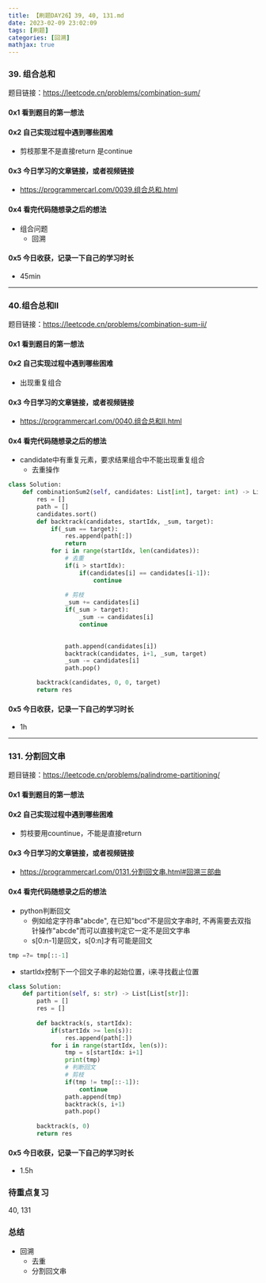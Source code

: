 ```yaml
---
title: 【刷题DAY26】39, 40, 131.md
date: 2023-02-09 23:02:09
tags: [刷题] 
categories: [回溯]
mathjax: true 
---
```


### 39. 组合总和
题目链接：https://leetcode.cn/problems/combination-sum/

#### 0x1 看到题目的第一想法   

#### 0x2 自己实现过程中遇到哪些困难  
- 剪枝那里不是直接return 是continue

#### 0x3 今日学习的文章链接，或者视频链接
- https://programmercarl.com/0039.组合总和.html

#### 0x4 看完代码随想录之后的想法 
- 组合问题
    - 回溯 


#### 0x5 今日收获，记录一下自己的学习时长
- 45min

---

### 40.组合总和II
题目链接：https://leetcode.cn/problems/combination-sum-ii/

#### 0x1 看到题目的第一想法   

#### 0x2 自己实现过程中遇到哪些困难  
- 出现重复组合

#### 0x3 今日学习的文章链接，或者视频链接
- https://programmercarl.com/0040.组合总和II.html

#### 0x4 看完代码随想录之后的想法 
- candidate中有重复元素，要求结果组合中不能出现重复组合
    - 去重操作

```python
class Solution:
    def combinationSum2(self, candidates: List[int], target: int) -> List[List[int]]:
        res = []
        path = []
        candidates.sort()
        def backtrack(candidates, startIdx, _sum, target):
            if(_sum == target):
                res.append(path[:])
                return
            for i in range(startIdx, len(candidates)):
                # 去重
                if(i > startIdx):
                    if(candidates[i] == candidates[i-1]):
                        continue
                        
                # 剪枝
                _sum += candidates[i]
                if(_sum > target):
                    _sum -= candidates[i]
                    continue
                

                path.append(candidates[i])
                backtrack(candidates, i+1, _sum, target)
                _sum -= candidates[i]
                path.pop()

        backtrack(candidates, 0, 0, target)
        return res
```
#### 0x5 今日收获，记录一下自己的学习时长
- 1h

---

### 131. 分割回文串
题目链接：https://leetcode.cn/problems/palindrome-partitioning/

#### 0x1 看到题目的第一想法   

#### 0x2 自己实现过程中遇到哪些困难 
- 剪枝要用countinue，不能是直接return 

#### 0x3 今日学习的文章链接，或者视频链接
- https://programmercarl.com/0131.分割回文串.html#回溯三部曲

#### 0x4 看完代码随想录之后的想法 
- python判断回文
    - 例如给定字符串"abcde", 在已知"bcd"不是回文字串时, 不再需要去双指针操作"abcde"而可以直接判定它一定不是回文字串
    - s[0:n-1]是回文，s[0:n]才有可能是回文
```python
tmp =?= tmp[::-1]
```
- startIdx控制下一个回文子串的起始位置，i来寻找截止位置
```python
class Solution:
    def partition(self, s: str) -> List[List[str]]:
        path = []
        res = []
        
        def backtrack(s, startIdx):
            if(startIdx >= len(s)):
                res.append(path[:])
            for i in range(startIdx, len(s)):
                tmp = s[startIdx: i+1]
                print(tmp)
                # 判断回文
                # 剪枝
                if(tmp != tmp[::-1]):
                    continue 
                path.append(tmp)
                backtrack(s, i+1)
                path.pop()
            
        backtrack(s, 0)
        return res
```
#### 0x5 今日收获，记录一下自己的学习时长
- 1.5h

### 待重点复习   
40, 131

### 总结   
- 回溯
    - 去重
    - 分割回文串
